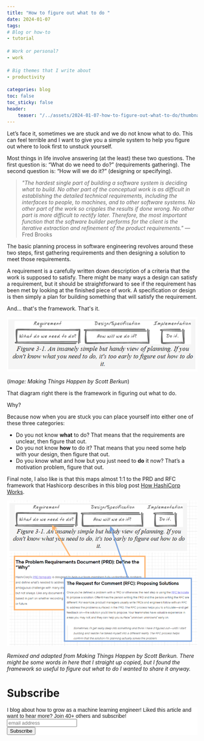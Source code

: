 ```yaml
---
title: "How to figure out what to do "
date: 2024-01-07
tags:
# Blog or how-to
- tutorial

# Work or personal?
- work

# Big themes that I write about
- productivity

categories: blog
toc: false
toc_sticky: false
header:
    teaser: "/../assets/2024-01-07-how-to-figure-out-what-to-do/thumbnail.png"
---
```

<!-- ctrl + alt + v -->

<!-- Checklist:
Title = insight
Interesting 1st sentence
Short and concise -->

<!-- 1. interesting hook -->
Let’s face it, sometimes we are stuck and we do not know what to do. This can feel terrible and I want to give you a simple system to help you figure out where to look first to unstuck yourself.

Most things in life involve answering (at the least) these two questions. The first question is: “What do we need to do?” (requirements gathering). The second question is: “How will we do it?” (designing or specifying).

> *"The hardest single part of building a software system is deciding what to build. No other part of the conceptual work is as difficult in establishing the detailed technical requirements, including the interfaces to people, to machines, and to other software systems. No other part of the work so cripples the results if done wrong. No other part is more difficult to rectify later. Therefore, the most important function that the software builder performs for the client is the iterative extraction and refinement of the product requirements."* —Fred Brooks

The basic planning process in software engineering revolves around these two steps, first gathering requirements and then designing a solution to meet those requirements. 

A requirement is a carefully written down description of a criteria that the work is supposed to satisfy. There might be many ways a design can satisfy a requirement, but it should be straightforward to see if the requirement has been met by looking at the finished piece of work. A specification or design is then simply a plan for building something that will satisfy the requirement. 

And... that's the framework. That's it. 

![](/../assets/2024-01-07-how-to-figure-out-what-to-do/2024-01-07-07-07-05.png)

(*Image: Making Things Happen by Scott Berkun*)

That diagram right there is the framework in figuring out what to do. 

Why? 

Because now when you are stuck you can place yourself into either one of these three categories:

* Do you not know **what** to do? That means that the requirements are unclear, then figure that out. 
* Do you not know **how** to do it? That means that you need some help with your design, then figure that out. 
* Do you know what and how but you just need to **do** it now? That’s a motivation problem, figure that out.

Final note, I also like is that this maps almost 1:1 to the PRD and RFC framework that Hashicorp describes in this blog post [How HashiCorp Works](https://works.hashicorp.com/articles/writing-practices-and-culture).

![](/../assets/2024-01-07-how-to-figure-out-what-to-do/2024-01-07-07-01-04.png)

*Remixed and adapted from Making Things Happen by Scott Berkun. There might be some words in here that I straight up copied, but I found the framework so useful to figure out what to do I wanted to share it anyway.*

# Subscribe

<!-- Begin Mailchimp Signup Form -->
<link href="//cdn-images.mailchimp.com/embedcode/horizontal-slim-10_7.css" rel="stylesheet" type="text/css">
<style type="text/css">
#mc_embed_signup{background:#fff; clear:left; font:14px Helvetica,Arial,sans-serif; width:100%;}
/* Add your own Mailchimp form style overrides in your site stylesheet or in this style block.
    We recommend moving this block and the preceding CSS link to the HEAD of your HTML file. */
</style>
<div id="mc_embed_signup">
<form action="https://gmail.us3.list-manage.com/subscribe/post?u=92fe86c389878585bc87837e8&amp;id=50543deff9" method="post" id="mc-embedded-subscribe-form" name="mc-embedded-subscribe-form" class="validate" target="_blank" novalidate>
    <div id="mc_embed_signup_scroll">
<label for="mce-EMAIL">I blog about how to grow as a machine learning engineer! Liked this article and want to hear more? Join 40+ others and subscribe!</label>
<input type="email" value="" name="EMAIL" class="email" id="mce-EMAIL" placeholder="email address" required>
    <!-- real people should not fill this in and expect good things - do not remove this or risk form bot signups-->
    <div style="position: absolute; left: -5000px;" aria-hidden="true"><input type="text" name="b_92fe86c389878585bc87837e8_50543deff9" tabindex="-1" value=""></div>
    <div class="clear"><input type="submit" value="Subscribe" name="subscribe" id="mc-embedded-subscribe" class="button"></div>
    </div>
</form>
</div>
<!--End mc_embed_signup-->
    